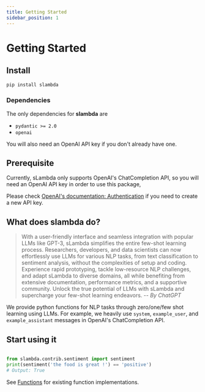 ```yaml
---
title: Getting Started
sidebar_position: 1
---
```


# Getting Started

## Install

```bash
pip install slambda
```

### Dependencies

The only dependencies for **slambda** are
*  `pydantic >= 2.0`
*  `openai`

You will also need an OpenAI API key if you don't already have one.

## Prerequisite

Currently, sLambda only supports OpenAI's ChatCompletion API, so you will need an OpenAI API key in order to use this package,

Please check [OpenAI's documentation: Authentication](https://platform.openai.com/docs/api-reference/authentication) if you need to create a new API key.

## What does slambda do?

> With a user-friendly interface and seamless integration with popular LLMs like GPT-3, sLambda simplifies the entire few-shot learning process. Researchers, developers, and data scientists can now effortlessly use LLMs for various NLP tasks, from text classification to sentiment analysis, without the complexities of setup and coding. Experience rapid prototyping, tackle low-resource NLP challenges, and adapt sLambda to diverse domains, all while benefiting from extensive documentation, performance metrics, and a supportive community. Unlock the true potential of LLMs with sLambda and supercharge your few-shot learning endeavors.
> -- <cite>By ChatGPT</cite>
>

We provide python functions for NLP tasks through zero/one/few shot learning using LLMs. For example, we heavily use `system`, `example_user`, and `example_assistant` messages in OpenAI's ChatCompletion API.


## Start using it

```py

from slambda.contrib.sentiment import sentiment
print(sentiment('the food is great !') == 'positive')
# Output: True
```

See [Functions](/docs/category/functions) for existing function implementations.


